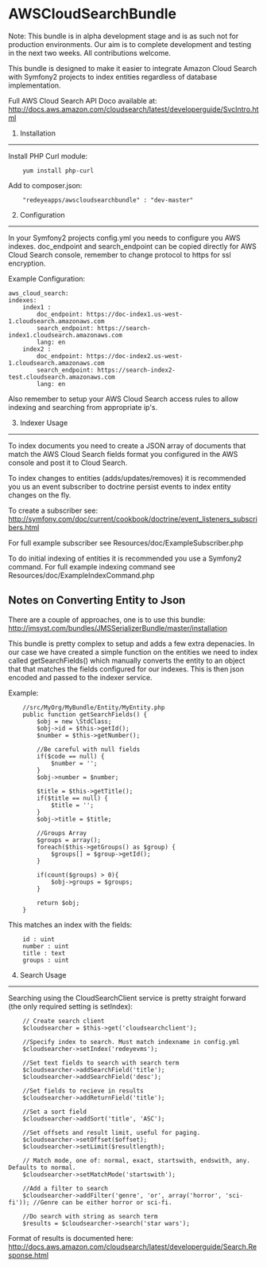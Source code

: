 AWSCloudSearchBundle
====================
Note: This bundle is in alpha development stage and is as such not for production environments. Our aim is to complete development and testing in the next two weeks. All contributions welcome.

This bundle is designed to make it easier to integrate Amazon Cloud Search with Symfony2 projects to index entities regardless of database implementation.

Full AWS Cloud Search API Doco available at:
http://docs.aws.amazon.com/cloudsearch/latest/developerguide/SvcIntro.html

1) Installation
---------------
Install PHP Curl module:

        yum install php-curl

Add to composer.json:

        "redeyeapps/awscloudsearchbundle" : "dev-master"

2) Configuration
---------------
In your Symfony2 projects config.yml you needs to configure you AWS indexes. 
doc_endpoint and search_endpoint can be copied directly for AWS Cloud Search console, remember to change protocol to https for ssl encryption.

Example Configuration:

	aws_cloud_search: 
    indexes: 
        index1 :
            doc_endpoint: https://doc-index1.us-west-1.cloudsearch.amazonaws.com
            search_endpoint: https://search-index1.cloudsearch.amazonaws.com
            lang: en
        index2 :
            doc_endpoint: https://doc-index2.us-west-1.cloudsearch.amazonaws.com
            search_endpoint: https://search-index2-test.cloudsearch.amazonaws.com
            lang: en

Also remember to setup your AWS Cloud Search access rules to allow indexing and searching from appropriate ip's. 

3) Indexer Usage
--------------
To index documents you need to create a JSON array of documents that match the AWS Cloud Search fields format you configured in the AWS console and post it to Cloud Search.

To index changes to entities (adds/updates/removes) it is recommended you us an event subscriber to doctrine persist events to index entity changes on the fly.

To create a subscriber see:
http://symfony.com/doc/current/cookbook/doctrine/event_listeners_subscribers.html

For full example subscriber see Resources/doc/ExampleSubscriber.php
        
To do initial indexing of entities it is recommended you use a Symfony2 command.
For full example indexing command see Resources/doc/ExampleIndexCommand.php

## Notes on Converting Entity to Json
There are a couple of approaches, one is to use this bundle:
http://jmsyst.com/bundles/JMSSerializerBundle/master/installation

This bundle is pretty complex to setup and adds a few extra depenacies. In our case we have created a simple function on the entities we need to index called getSearchFields() which manually converts the entity to an object that that matches the fields configured for our indexes. This is then json encoded and passed to the indexer service.

Example:

        //src/MyOrg/MyBundle/Entity/MyEntity.php
        public function getSearchFields() {
            $obj = new \StdClass;
            $obj->id = $this->getId();
            $number = $this->getNumber();

            //Be careful with null fields
            if($code == null) {
                $number = '';
            }
            $obj->number = $number;

            $title = $this->getTitle();
            if($title == null) {
                $title = '';
            }
            $obj->title = $title;

            //Groups Array
            $groups = array();
            foreach($this->getGroups() as $group) {
                $groups[] = $group->getId();
            }

            if(count($groups) > 0){
                $obj->groups = $groups;
            }

            return $obj;
        }

This matches an index with the fields:

        id : uint
        number : uint
        title : text
        groups : uint

4) Search Usage
--------------
Searching using the CloudSearchClient service is pretty straight forward (the only required setting is setIndex):

        // Create search client
        $cloudsearcher = $this->get('cloudsearchclient');

        //Specify index to search. Must match indexname in config.yml
        $cloudsearcher->setIndex('redeyevms');

        //Set text fields to search with search term
        $cloudsearcher->addSearchField('title');
        $cloudsearcher->addSearchField('desc');

        //Set fields to recieve in results
        $cloudsearcher->addReturnField('title');

        //Set a sort field
        $cloudsearcher->addSort('title', 'ASC');

        //Set offsets and result limit, useful for paging.
        $cloudsearcher->setOffset($offset);
        $cloudsearcher->setLimit($resultlength);

        // Match mode, one of: normal, exact, startswith, endswith, any. Defaults to normal.
        $cloudsearcher->setMatchMode('startswith');

        //Add a filter to search
        $cloudsearcher->addFilter('genre', 'or', array('horror', 'sci-fi')); //Genre can be either horror or sci-fi.

        //Do search with string as search term
        $results = $cloudsearcher->search('star wars');      


Format of results is documented here:
http://docs.aws.amazon.com/cloudsearch/latest/developerguide/Search.Response.html



